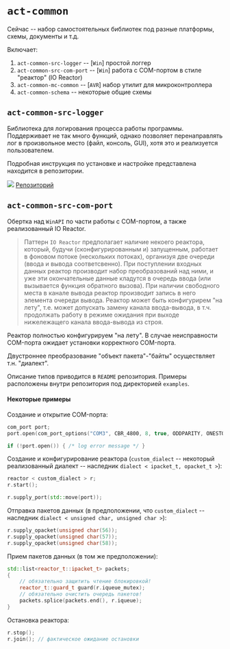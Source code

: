 # `act-common`

Сейчас -- набор самостоятельных библиотек под разные платформы, схемы, документы и т.д.

Включает:

1. `act-common-src-logger` -- [`Win`] простой логгер
1. `act-common-src-com-port` -- [`Win`] работа с COM-портом в стиле "реактор" (IO Reactor)
1. `act-common-mc-common` -- [`AVR`] набор утилит для микроконтроллера
1. `act-common-schema` -- некоторые общие схемы

## `act-common-src-logger`

Библиотека для логирования процесса работы программы. Поддерживает не так много функций, однако позволяет перенаправлять лог в произвольное место (файл, консоль, GUI), хотя это и реализуется пользователем.

Подробная инструкция по установке и настройке представлена находится в репозитории.

![](https://assets-cdn.github.com/favicon.ico) [Репозиторий](https://github.com/Dqxl1t0AQAave4/act-common-src-logger)

## `act-common-src-com-port`

Обертка над `WinAPI` по части работы с COM-портом, а также реализованный IO Reactor.

> Паттерн `IO Reactor` предполагает наличие некоего реактора, который, будучи (сконфигурированным и) запущенным, работает в фоновом потоке (нескольких потоках), организуя две очереди (ввода и вывода соответсвенно). При поступлении входных данных реактор производит набор преобразований над ними, и уже эти окончательные данные кладутся в очередь ввода (или вызывается функция обратного вызова). При наличии свободного места в канале вывода реактор производит запись в него элемента очереди вывода. Реактор может быть конфигурирем "на лету", т.е. может допускать замену канала ввода-вывода, в т.ч. продолжать работу в режиме ожидания при выходе нижележащего канала ввода-вывода из строя.

Реактор полностью конфигурируем "на лету". В случае неисправности COM-порта ожидает установки корректного COM-порта.

Двустроннее преобразование "объект пакета"-"байты" осуществляет т.н. "диалект".

Описание типов приводится в `README` репозитория. Примеры расположены внутри репозитория под директорией `examples`.

#### Некоторые примеры

Создание и открытие COM-порта:

```cpp
com_port port;
port.open(com_port_options("COM3", CBR_4800, 8, true, ODDPARITY, ONESTOPBIT));

if (!port.open()) { /* log error message */ }
```

Создание и конфигурирование реактора (`custom_dialect` -- некоторый реализованный диалект -- наследник `dialect < ipacket_t, opacket_t >`):

```cpp
reactor < custom_dialect > r;
r.start();

r.supply_port(std::move(port));
```

Отправка пакетов данных (в предположении, что `custom_dialect` -- наследник `dialect < unsigned char, unsigned char >`):

```cpp
r.supply_opacket(unsigned char(56));
r.supply_opacket(unsigned char(57));
r.supply_opacket(unsigned char(58));
```

Прием пакетов данных (в том же предположении):

```cpp
std::list<reactor_t::ipacket_t> packets;
{
    // обязательно защитить чтение блокировкой!
    reactor_t::guard_t guard(r.iqueue_mutex);
    // обязательно очистить очередь пакетов!
    packets.splice(packets.end(), r.iqueue);
}
```

Остановка реактора:

```cpp
r.stop();
r.join(); // фактическое ожидание остановки
```